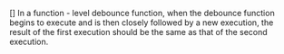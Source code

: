 

[] In a function - level debounce function, when the debounce function begins to execute and is then closely followed by a new execution, the result of the first execution should be the same as that of the second execution.